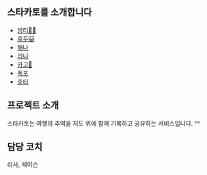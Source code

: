 ## 스타카토를 소개합니다

* [빙티🥵💦](https://github.com/BurningFalls/git-practice/blob/019ae7ceb2e3b08b8a4e36860bc35cbbf42cf605/team-member-introduction/BingTee.md)
* [호두😺](./Hodu.md)
* [해나](https://github.com/BurningFalls/git-practice/blob/hxeyexn/team-member-introduction/Hannah.md)
* [리니](https://github.com/BurningFalls/git-practice/blob/linirini/team-member-introduction/linirini.md)
* [카고👻](https://github.com/BurningFalls/git-practice/blob/devhoya97/team-member-introduction/kargo.md)
* [폭포](https://github.com/BurningFalls/git-practice/blob/burningfalls/team-member-introduction/pokpo.md)
* [호티](https://github.com/BurningFalls/git-practice/blob/ho-tea/team-member-introduction/ho-tea.md)

## 프로젝트 소개

스타카토는 여행의 추억을 지도 위에 함께 기록하고 공유하는 서비스입니다. ^^

## 담당 코치

리사, 제이슨
